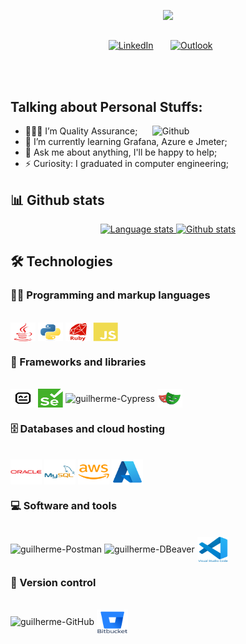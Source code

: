 <p align="center">
  <img src="https://readme-typing-svg.herokuapp.com/?lines=Welcome+to+my+GitHub+profile!&center=true&width=380&height=45">
</p>

##
<!-- Social icons section -->
<p align="center">
  <a href="https://www.linkedin.com/in/guilherme-albuquerque-b9191b16b/"><img width="32px" title="LinkedIn" src="https://i.imgur.com/Y9lbNqu.png"/></a>
  &#8287;&#8287;&#8287;&#8287;&#8287;
  <a href="mailto:gui.arodrigues@hotmail.com"><img width="32px" title="Outlook" src="https://imgur.com/6kMGjr2.png"></a>
  &#8287;&#8287;&#8287;&#8287;&#8287;
</p>
<br/>
&nbsp;

<!-- Talking about you -->
## Talking about Personal Stuffs:

<!-- Any image aligned to the right. Beware the width -->
<img width="55%" align="right" alt="Github" src="https://raw.githubusercontent.com/onimur/.github/master/.resources/git-header.svg" />

- 👨🏽‍💻 I’m Quality Assurance;
- 🌱 I’m currently learning Grafana, Azure e Jmeter; 
- 💬 Ask me about anything, I'll be happy to help;
- ⚡️ Curiosity: I graduated in computer engineering;


## 📊 Github stats
<!-- Dark Mode -->
<div align="center"> 
<a href="https://github.com/anuraghazra/github-readme-stats#gh-dark-mode-only">
<img height=200 src="https://github-readme-stats-git-masterrstaa-rickstaa.vercel.app/api/top-langs/?username=guilherme-albuquerque&layout=compact&langs_count=10&hide_border=true&role=owner,collaborator&theme=discord_old_blurple" alt="Language stats" />
</a>
<a href="https://github.com/anuraghazra/github-readme-stats#gh-dark-mode-only">
<img height=200 src="https://github-readme-stats-git-masterrstaa-rickstaa.vercel.app/api?username=guilherme-albuquerque&show_icons=true&count_private=true&line_height=28&hide_border=true&card_width=450&include_all_commits=true&role=owner,collaborator&exclude_repo=github-readme-stats&theme=discord_old_blurple" alt="Github stats" />
</a>
</div>

## 🛠️ Technologies
### 👨‍💻 Programming and markup languages
<div style="display: inline_block"><br>
  <img align="center" alt="guilherme-Java" title="Java" height="30" width="40" src="https://raw.githubusercontent.com/devicons/devicon/master/icons/java/java-plain.svg">
  <img align="center" alt="guilherme-Python" title="Python" height="30" width="40" src="https://raw.githubusercontent.com/devicons/devicon/master/icons/python/python-original.svg">
  <img align="center" alt="guilherme-Ruby" title="Ruby" height="30" width="40" src="https://github.com/devicons/devicon/blob/master/icons/ruby/ruby-plain-wordmark.svg">
  <img align="center" alt="guilherme-JS" title="JS" height="30" width="40" src="https://raw.githubusercontent.com/devicons/devicon/master/icons/javascript/javascript-plain.svg">
</div>

### 🧰 Frameworks and libraries
<div style="display: inline_block"><br>
  <img align="center" alt="guilherme-Robot" title="Robot" height="30" width="40" src="https://raw.githubusercontent.com/vscode-icons/vscode-icons/master/icons/file_type_robotframework.svg?sanitize=true">
  <img align="center" alt="guilherme-Selenium" title="Selenium" height="30" width="40" src="https://github.com/SeleniumHQ/heroku-selenium/blob/master/selenium-green.svg">
  <img align="center" alt="guilherme-Cypress" title="Cypress" height="30" width="40" src="https://avatars.githubusercontent.com/u/8908513?s=200&v=4">
  <img align="center" alt="guilherme-Playwright" title="Playwright" height="30" width="40" src="https://raw.githubusercontent.com/github/explore/60cd2530141f67f07a947fa2d310c482e287e387/topics/playwright/playwright.png">
</div>

### 🗄️ Databases and cloud hosting
<div style="display: inline_block"><br>
    <img align="center" alt="guilherme-Oracle" title="Oracle" height="40" width="50" src="https://github.com/devicons/devicon/blob/master/icons/oracle/oracle-original.svg">
    <img align="center" alt="guilherme-MySQL" title="MySQL" height="40" width="50" src="https://github.com/devicons/devicon/blob/master/icons/mysql/mysql-original-wordmark.svg">
   <img align="center" alt="guilherme-AWS" title="AWS" height="40" width="50" src="https://github.com/devicons/devicon/blob/master/icons/amazonwebservices/amazonwebservices-plain-wordmark.svg">
   <img align="center" alt="guilherme-Azure" title="Azure" height="40" width="50" src="https://raw.githubusercontent.com/github/explore/eaef8552d8b082ffafe2bfc8a5023d47da904aac/topics/azure/azure.png">
</div>

### 💻 Software and tools

<div style="display: inline_block"><br>
  <img align="center" alt="guilherme-Postman" title="Postman" height="40" width="50" src="https://avatars.githubusercontent.com/u/10251060?s=200&v=4">
  <img align="center" alt="guilherme-DBeaver" title="DBeaver" height="40" width="50" src="https://raw.githubusercontent.com/wiki/dbeaver/dbeaver/images/dbeaver-icon-64x64.png">
  <img align="center" alt="guilherme-VsCode" title="VsCode" height="40" width="50" src="https://github.com/devicons/devicon/blob/master/icons/vscode/vscode-original-wordmark.svg">
</div>

### 🔗 Version control
<div style="display: inline_block"><br>
  <img align="center" alt="guilherme-GitHub" title="GitHub" height="40" width="50" src="https://github.githubassets.com/images/modules/logos_page/GitHub-Mark.png">
  <img align="center" alt="guilherme-Bitbucket" title="Bitbucket" height="40" width="50" src="https://github.com/devicons/devicon/blob/master/icons/bitbucket/bitbucket-original-wordmark.svg">
</div>
  
  
  
